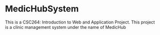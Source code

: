 # MedicHubSystem
This is a CSC264: Introduction to Web and Application Project.
This project is a clinic management system under the name of MedicHub
